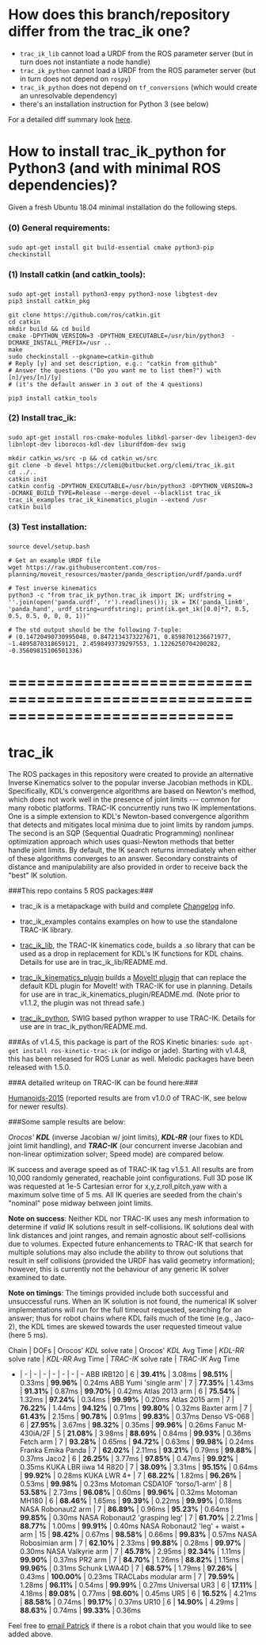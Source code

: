 # How does this branch/repository differ from the trac_ik one?

* `trac_ik_lib` cannot load a URDF from the ROS parameter server (but in turn does not instantiate a node handle)
* `trac_ik_python` cannot load a URDF from the ROS parameter server (but in turn does not depend on `rospy`)
* `trac_ik_python` does not depend on `tf_conversions` (which would create an unresolvable dependency)
* there's an installation instruction for Python 3 (see below)

For a detailed diff summary look [here](https://bitbucket.org/clemi/trac_ik/branches/compare/devel..#diff).

# How to install trac_ik_python for Python3 (and with minimal ROS dependencies)?

Given a fresh Ubuntu 18.04 minimal installation do the following steps.

### (0) General requirements:
###
```
sudo apt-get install git build-essential cmake python3-pip checkinstall
```

### (1) Install catkin (and catkin_tools):
###    
```
sudo apt-get install python3-empy python3-nose libgtest-dev 
pip3 install catkin_pkg

git clone https://github.com/ros/catkin.git
cd catkin
mkdir build && cd build
cmake -DPYTHON_VERSION=3 -DPYTHON_EXECUTABLE=/usr/bin/python3  -DCMAKE_INSTALL_PREFIX=/usr ..
make
sudo checkinstall --pkgname=catkin-github
# Reply [y] and set description, e.g.: "catkin from github"
# Answer the questions ("Do you want me to list them?") with [n]/yes/[n]/[y]
# (it's the default answer in 3 out of the 4 questions)

pip3 install catkin_tools
```

### (2) Install trac_ik:
###
```
sudo apt-get install ros-cmake-modules libkdl-parser-dev libeigen3-dev libnlopt-dev liborocos-kdl-dev liburdfdom-dev swig

mkdir catkin_ws/src -p && cd catkin_ws/src
git clone -b devel https://clemi@bitbucket.org/clemi/trac_ik.git
cd ../..
catkin init
catkin config -DPYTHON_EXECUTABLE=/usr/bin/python3 -DPYTHON_VERSION=3 -DCMAKE_BUILD_TYPE=Release --merge-devel --blacklist trac_ik trac_ik_examples trac_ik_kinematics_plugin --extend /usr
catkin build
```

### (3) Test installation:
###
```
source devel/setup.bash

# Get an example URDF file
wget https://raw.githubusercontent.com/ros-planning/moveit_resources/master/panda_description/urdf/panda.urdf

# Test inverse kinematics
python3 -c "from trac_ik_python.trac_ik import IK; urdfstring = ''.join(open('panda.urdf', 'r').readlines()); ik = IK('panda_link0', 'panda_hand', urdf_string=urdfstring); print(ik.get_ik([0.0]*7, 0.5, 0.5, 0.5, 0, 0, 0, 1))"

# The std output should be the following 7-tuple:
# (0.14720490730995048, 0.8472134373227671, 0.8598701236671977, -1.4895870318659121, 2.4598493739297553, 1.1226250704200282, -0.35609815106501336)
```


# ============================================================================
#   
#   
# trac_ik
The ROS packages in this repository were created to provide an alternative
Inverse Kinematics solver to the popular inverse Jacobian methods in KDL.
Specifically, KDL's convergence algorithms are based on Newton's method, which
does not work well in the presence of joint limits --- common for many robotic
platforms.  TRAC-IK concurrently runs two IK implementations.  One is a simple
extension to KDL's Newton-based convergence algorithm that detects and
mitigates local minima due to joint limits by random jumps.  The second is an
SQP (Sequential Quadratic Programming) nonlinear optimization approach which
uses quasi-Newton methods that better handle joint limits.  By default, the IK
search returns immediately when either of these algorithms converges to an
answer.  Secondary constraints of distance and manipulability are also provided 
in order to receive back the "best" IK solution.

###This repo contains 5 ROS packages:###

- trac\_ik is a metapackage with build and complete [Changelog](https://bitbucket.org/traclabs/trac_ik/src/HEAD/trac_ik/CHANGELOG.rst) info.

- trac\_ik\_examples contains examples on how to use the standalone TRAC-IK library.

- [trac\_ik\_lib](https://bitbucket.org/traclabs/trac_ik/src/HEAD/trac_ik_lib), the TRAC-IK kinematics code,
builds a .so library that can be used as a drop in replacement for KDL's IK
functions for KDL chains. Details for use are in trac\_ik\_lib/README.md.

- [trac\_ik\_kinematics\_plugin](https://bitbucket.org/traclabs/trac_ik/src/HEAD/trac_ik_kinematics_plugin) builds a [MoveIt! plugin](http://moveit.ros.org/documentation/concepts/#kinematics) that can
replace the default KDL plugin for MoveIt! with TRAC-IK for use in planning.
Details for use are in trac\_ik\_kinematics\_plugin/README.md. (Note prior to v1.1.2, the plugin was not thread safe.)

- [trac\_ik\_python](https://bitbucket.org/traclabs/trac_ik/src/HEAD/trac_ik_python), SWIG based python wrapper to use TRAC-IK. Details for use are in trac\_ik\_python/README.md.


###As of v1.4.5, this package is part of the ROS Kinetic binaries: `sudo apt-get install ros-kinetic-trac-ik` (or indigo or jade).  Starting with v1.4.8, this has been released for ROS Lunar as well. Melodic packages have been released with 1.5.0.


###A detailed writeup on TRAC-IK can be found here:###

[Humanoids-2015](https://personal.traclabs.com/~pbeeson/publications/b2hd-Beeson-humanoids-15.html) (reported results are from v1.0.0 of TRAC-IK, see below for newer results).

###Some sample results are below: 

_Orocos' **KDL**_ (inverse Jacobian w/ joint limits), _**KDL-RR**_ (our fixes to KDL joint limit handling), and _**TRAC-IK**_ (our concurrent inverse Jacobian and non-linear optimization solver; Speed mode) are compared below.

IK success and average speed as of TRAC-IK tag v1.5.1.  All results are from 10,000 randomly generated, reachable joint configurations.  Full 3D pose IK was requested at 1e-5 Cartesian error for x,y,z,roll,pitch,yaw with a maximum solve time of 5 ms.  All IK queries are seeded from the chain's "nominal" pose midway between joint limits.

**Note on success**: Neither KDL nor TRAC-IK uses any mesh information to determine if _valid_ IK solutions result in self-collisions.  IK solutions deal with link distances and joint ranges, and remain agnostic about self-collisions due to volumes.  Expected future enhancements to TRAC-IK that search for multiple solutions may also include the ability to throw out solutions that result in self collisions (provided the URDF has valid geometry information); however, this is currently not the behaviour of any generic IK solver examined to date.

**Note on timings**: The timings provided include both successful and unsuccessful runs.  When an IK solution is not found, the numerical IK solver implementations will run for the full timeout requested, searching for an answer; thus for robot chains where KDL fails much of the time (e.g., Jaco-2), the KDL times are skewed towards the user requested timeout value (here 5 ms).  

Chain | DOFs | Orocos' _KDL_ solve rate | Orocos' _KDL_ Avg Time | _KDL-RR_ solve rate | _KDL-RR_ Avg Time | _TRAC-IK_ solve rate | _TRAC-IK_ Avg Time
- | - | - | - | - | - | - | -
ABB IRB120 | 6 | **39.41%** | 3.08ms | **98.51%** | 0.33ms | **99.96%** | 0.24ms
ABB Yumi 'single arm' | 7 | **77.35%** | 1.43ms | **91.31%** | 0.87ms | **99.70%** | 0.42ms
Atlas 2013 arm | 6 | **75.54%** | 1.32ms | **97.24%** | 0.34ms | **99.99%** | 0.20ms
Atlas 2015 arm | 7 | **76.22%** | 1.44ms | **94.12%** | 0.71ms | **99.80%** | 0.32ms
Baxter arm | 7 | **61.43%** | 2.15ms | **90.78%** | 0.91ms | **99.83%** | 0.37ms
Denso VS-068 | 6 | **27.95%** | 3.67ms | **98.32%** | 0.35ms | **99.96%** | 0.26ms
Fanuc M-430iA/2F | 5 | **21.08%** | 3.98ms | **88.69%** | 0.84ms | **99.93%** | 0.36ms
Fetch arm | 7 | **93.28%** | 0.65ms | **94.72%** | 0.63ms | **99.98%** | 0.24ms
Franka Emika Panda | 7 | **62.02%** | 2.11ms | **93.21%** | 0.79ms | **99.88%** | 0.37ms
Jaco2 | 6 | **26.25%** | 3.77ms | **97.85%** | 0.47ms | **99.92%** | 0.35ms
KUKA LBR iiwa 14 R820 | 7 | **38.09%** | 3.31ms | **95.15%** | 0.64ms | **99.92%** | 0.28ms
KUKA LWR 4+ | 7 | **68.22%** | 1.82ms | **96.26%** | 0.53ms | **99.98%** | 0.23ms
Motoman CSDA10F 'torso/1-arm' | 8 | **53.58%** | 2.73ms | **96.08%** | 0.60ms | **99.96%** | 0.32ms
Motoman MH180 | 6 | **68.46%** | 1.65ms | **99.39%** | 0.22ms | **99.99%** | 0.18ms
NASA Robonaut2 arm | 7 | **86.89%** | 0.96ms | **95.23%** | 0.64ms | **99.85%** | 0.30ms
NASA Robonaut2 'grasping leg' | 7 | **61.70%** | 2.21ms | **88.77%** | 1.00ms | **99.91%** | 0.40ms
NASA Robonaut2 'leg' + waist + arm | 15 | **98.42%** | 0.67ms | **98.58%** | 0.66ms | **99.83%** | 0.57ms
NASA Robosimian arm | 7 | **62.10%** | 2.33ms | **99.88%** | 0.28ms | **99.97%** | 0.30ms
NASA Valkyrie arm | 7 | **45.78%** | 2.95ms | **92.34%** | 1.11ms | **99.90%** | 0.37ms
PR2 arm | 7 | **84.70%** | 1.26ms | **88.82%** | 1.15ms | **99.96%** | 0.31ms
Schunk LWA4D | 7 | **68.57%** | 1.79ms | **97.26%** | 0.43ms | **100.00%** | 0.23ms
TRACLabs modular arm | 7 | **79.59%** | 1.28ms | **96.11%** | 0.54ms | **99.99%** | 0.27ms
Universal UR3 | 6 | **17.11%** | 4.18ms | **89.08%** | 0.77ms | **98.60%** | 0.45ms
UR5 | 6 | **16.52%** | 4.21ms | **88.58%** | 0.74ms | **99.17%** | 0.37ms
UR10 | 6 | **14.90%** | 4.29ms | **88.63%** | 0.74ms | **99.33%** | 0.36ms

Feel free to [email Patrick](mailto:pbeeson@traclabs.com) if there is a robot chain that you would like to see added above.
